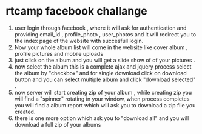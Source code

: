 # rtcamp facebook challange

1. user login through facebook , where it will ask  for authentication and providing email_id , profile_photo , user_photos  and it will    redirect you to the index page of the website with succesfull login.
2. Now your whole album list will come in the website like cover album , profile pictures and mobile uploads
3. just click on the album and you will get a slide show of of your pictures . 
4. now select the album this is a complete ajax and jquery process select the album by "checkbox" and for single download click on          download button and you can select multiple album and click "download selected" .
5. now server will start creating zip of your album , while creating zip you will find a "spinner" rotating in your window, when process      completes you will find a album report which will ask you to download a zip file you created.
6. there is one more option which ask you to "download all" and you will download a full zip of your albums


